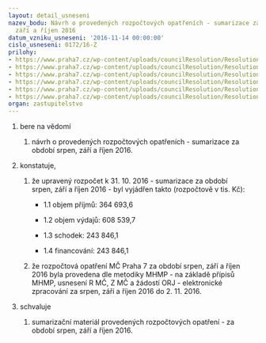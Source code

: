 ```yaml
---
layout: detail_usneseni
nazev_bodu: Návrh o provedených rozpočtových opatřeních - sumarizace za období srpen,
  září a říjen 2016
datum_vzniku_usneseni: '2016-11-14 00:00:00'
cislo_usneseni: 0172/16-Z
prilohy:
- https://www.praha7.cz/wp-content/uploads/councilResolution/Resolutions/27432/export/Priloha_c_1_Duvodova_zprava~133349.doc
- https://www.praha7.cz/wp-content/uploads/councilResolution/Resolutions/27432/export/Duvodova_zprava_UR_srpen_2016~133348.doc
- https://www.praha7.cz/wp-content/uploads/councilResolution/Resolutions/27432/export/UR_zari_2016_23_9_2016_pro_AIP_Safe~133347.doc
- https://www.praha7.cz/wp-content/uploads/councilResolution/Resolutions/27432/export/Duvodovazprava_UR_rijen_2016_pro_AIP_Safe~133346.doc
- https://www.praha7.cz/wp-content/uploads/councilResolution/Resolutions/27432/export/UsneseniRMCPraha7~133345.pdf
- https://www.praha7.cz/wp-content/uploads/councilResolution/Resolutions/27432/export/export~301479.pdf
organ: zastupitelstvo
---
```

<ol class="urzList_view" id="urzList">
<li class="urzClass1" id=""><span name="1">bere na vědomí</span> 
<ol class="urzOlClass">
<li class="urzClass2" style="TEXT-ALIGN: left" id=""><span><p>návrh o provedených rozpočtových opatřeních - sumarizace za období srpen,&nbsp;září a&nbsp;říjen 2016.</p></span></li></ol></li>
<li class="urzClass1" id=""><span name="50">konstatuje,</span> 
<ol class="urzOlClass">
<li class="urzClass2" style="TEXT-ALIGN: left" id=""><span><p>že upravený rozpočet k 31. 10. 2016 - sumarizace za období srpen,&nbsp;září a&nbsp;říjen 2016 - byl vyjádřen takto (rozpočtově v tis. Kč):</p></span>
<ul class="urzUlClass">
<li class="urzClass3" style="TEXT-ALIGN: left" id=""><span><p>1.1 objem příjmů: 364 693,6</p></span></li>
<li class="urzClass3" style="TEXT-ALIGN: left" id=""><span><p>1.2 objem výdajů: 608 539,7</p></span></li>
<li class="urzClass3" style="TEXT-ALIGN: left" id=""><span><p>1.3 schodek: 243 846,1</p></span></li>
<li class="urzClass3" style="TEXT-ALIGN: left" id=""><span><p>1.4 financování: 243 846,1</p></span></li></ul></li>
<li class="urzClass2" style="TEXT-ALIGN: left" id=""><span><p>že rozpočtová opatření MČ Praha 7 za období srpen,&nbsp;září a&nbsp;říjen 2016 byla provedena dle metodiky MHMP - na základě přípisů MHMP, usnesení R MČ, Z MČ a žádostí ORJ - elektronické zpracování za srpen, září a říjen 2016 do 2. 11. 2016.</p></span></li></ol></li>
<li class="urzClass1" id=""><span name="24">schvaluje</span> 
<ol class="urzOlClass">
<li class="urzClass2" style="TEXT-ALIGN: left" id=""><span><p>sumarizační materiál provedených rozpočtových opatření - za období srpen, září a říjen 2016.</p></span></li></ol></li></ol>